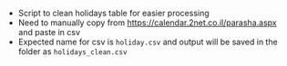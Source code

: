 * Script to clean holidays table for easier processing
* Need to manually copy from https://calendar.2net.co.il/parasha.aspx and paste in csv
* Expected name for csv is `holiday.csv` and output will be saved in the folder as `holidays_clean.csv`